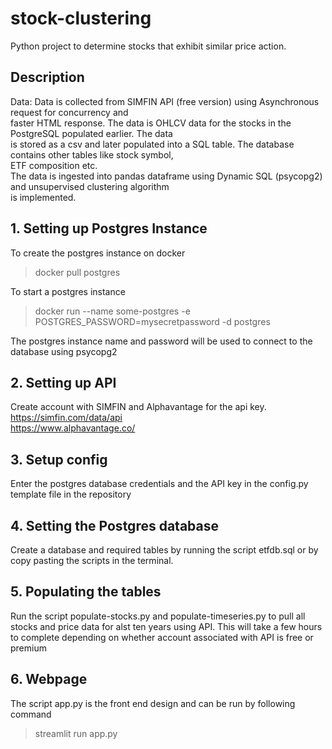 # stock-clustering

Python project to determine stocks that exhibit similar price action.

## Description
Data: Data is collected from SIMFIN API (free version) using Asynchronous request for concurrency and <br>
faster HTML response. The data is OHLCV data for the stocks in the PostgreSQL populated earlier. The data <br>
is stored as a csv and later populated into a SQL table. The database contains other tables like stock symbol, <br>
ETF composition etc.<br>
The data is ingested into pandas dataframe using Dynamic SQL (psycopg2) and unsupervised clustering algorithm <br>is implemented.

## 1. Setting up Postgres Instance
To create the postgres instance on docker

>docker pull postgres

To start a postgres instance

> docker run --name some-postgres -e POSTGRES_PASSWORD=mysecretpassword -d postgres

The postgres instance name and password will be used to connect to the database using psycopg2

## 2. Setting up API

Create account with SIMFIN and Alphavantage for the api key.
https://simfin.com/data/api <br>
https://www.alphavantage.co/

## 3. Setup config

Enter the postgres database credentials and the API key in the config.py template file in the repository


## 4. Setting the Postgres database

Create a database and required tables by running the script etfdb.sql or by copy pasting the scripts in the terminal.


## 5. Populating the tables

Run the script populate-stocks.py and populate-timeseries.py to pull all stocks and price data for alst ten years using API. This will take a few hours to complete depending on whether account associated with API is free or premium

## 6. Webpage

The script app.py is the front end design and can be run by following command

> streamlit run app.py





